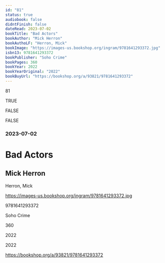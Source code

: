 ```yaml
---
id: "81"
status: true
audiobook: false
didntFinish: false
dateRead: 2023-07-02
bookTitle: "Bad Actors"
bookAuthor: "Mick Herron"
bookAuthoLF: "Herron, Mick"
bookImage: "https://images-us.bookshop.org/ingram/9781641293372.jpg"
isbn13: 9781641293372
bookPublisher: "Soho Crime"
bookPages: 360
bookYear: 2022
bookYearOriginal: "2022"
bookBuyUrl: "https://bookshop.org/a/93821/9781641293372"
---
```

81

TRUE

FALSE

FALSE

### 2023-07-02

# Bad Actors

## Mick Herron

Herron, Mick

https://images-us.bookshop.org/ingram/9781641293372.jpg

9781641293372

Soho Crime

360

2022

2022

https://bookshop.org/a/93821/9781641293372